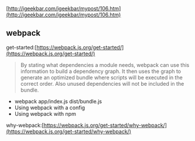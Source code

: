 [http://igeekbar.com/igeekbar/mypost/106.htm](http://igeekbar.com/igeekbar/mypost/106.htm)



## webpack

get-started:[https://webpack.js.org/get-started/](https://webpack.js.org/get-started/)

> By stating what dependencies a module needs, webpack can use this information to build a dependency graph. It then uses the graph to generate an optimized bundle where scripts will be executed in the correct order. Also unused dependencies will not be included in the bundle.

- webpack app/index.js dist/bundle.js
- Using webpack with a config
- Using webpack with npm

why-webpack:[https://webpack.js.org/get-started/why-webpack/](https://webpack.js.org/get-started/why-webpack/)